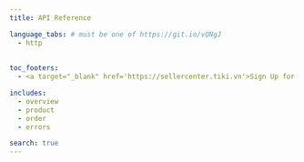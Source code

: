 ```yaml
---
title: API Reference

language_tabs: # must be one of https://git.io/vQNgJ
  - http
  
  
toc_footers:
  - <a target="_blank" href='https://sellercenter.tiki.vn'>Sign Up for a Seller Key</a>

includes:
  - overview
  - product
  - order
  - errors

search: true
---
```



